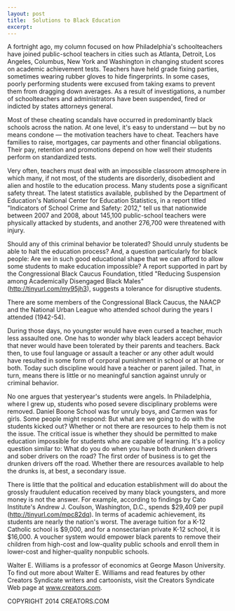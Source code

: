 ```yaml
---
layout: post
title:  Solutions to Black Education
excerpt:
---
```


A fortnight ago, my column focused on how Philadelphia's schoolteachers have joined public-school teachers in cities such as Atlanta, Detroit, Los Angeles, Columbus, New York and Washington in changing student scores on academic achievement tests. Teachers have held grade fixing parties, sometimes wearing rubber gloves to hide fingerprints. In some cases, poorly performing students were excused from taking exams to prevent them from dragging down averages. As a result of investigations, a number of schoolteachers and administrators have been suspended, fired or indicted by states attorneys general.

Most of these cheating scandals have occurred in predominantly black schools across the nation. At one level, it's easy to understand — but by no means condone — the motivation teachers have to cheat. Teachers have families to raise, mortgages, car payments and other financial obligations. Their pay, retention and promotions depend on how well their students perform on standardized tests.

Very often, teachers must deal with an impossible classroom atmosphere in which many, if not most, of the students are disorderly, disobedient and alien and hostile to the education process. Many students pose a significant safety threat. The latest statistics available, published by the Department of Education's National Center for Education Statistics, in a report titled "Indicators of School Crime and Safety: 2012," tell us that nationwide between 2007 and 2008, about 145,100 public-school teachers were physically attacked by students, and another 276,700 were threatened with injury.

Should any of this criminal behavior be tolerated? Should unruly students be able to halt the education process? And, a question particularly for black people: Are we in such good educational shape that we can afford to allow some students to make education impossible? A report supported in part by the Congressional Black Caucus Foundation, titled "Reducing Suspension among Academically Disengaged Black Males" (http://tinyurl.com/my95jh3), suggests a tolerance for disruptive students.

There are some members of the Congressional Black Caucus, the NAACP and the National Urban League who attended school during the years I attended (1942-54).

 During those days, no youngster would have even cursed a teacher, much less assaulted one. One has to wonder why black leaders accept behavior that never would have been tolerated by their parents and teachers. Back then, to use foul language or assault a teacher or any other adult would have resulted in some form of corporal punishment in school or at home or both. Today such discipline would have a teacher or parent jailed. That, in turn, means there is little or no meaningful sanction against unruly or criminal behavior.

No one argues that yesteryear's students were angels. In Philadelphia, where I grew up, students who posed severe disciplinary problems were removed. Daniel Boone School was for unruly boys, and Carmen was for girls. Some people might respond: But what are we going to do with the students kicked out? Whether or not there are resources to help them is not the issue. The critical issue is whether they should be permitted to make education impossible for students who are capable of learning. It's a policy question similar to: What do you do when you have both drunken drivers and sober drivers on the road? The first order of business is to get the drunken drivers off the road. Whether there are resources available to help the drunks is, at best, a secondary issue.

There is little that the political and education establishment will do about the grossly fraudulent education received by many black youngsters, and more money is not the answer. For example, according to findings by Cato Institute's Andrew J. Coulson, Washington, D.C., spends $29,409 per pupil (http://tinyurl.com/mpc82dq). In terms of academic achievement, its students are nearly the nation's worst. The average tuition for a K-12 Catholic school is $9,000, and for a nonsectarian private K-12 school, it is $16,000. A voucher system would empower black parents to remove their children from high-cost and low-quality public schools and enroll them in lower-cost and higher-quality nonpublic schools.

Walter E. Williams is a professor of economics at George Mason University. To find out more about Walter E. Williams and read features by other Creators Syndicate writers and cartoonists, visit the Creators Syndicate Web page at www.creators.com.

COPYRIGHT 2014 CREATORS.COM
